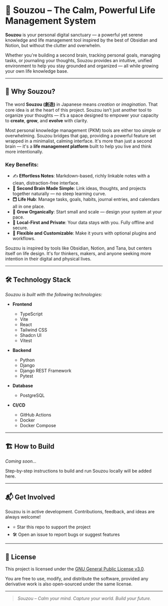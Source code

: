 # 🌿 Souzou – The Calm, Powerful Life Management System

**Souzou** is your personal digital sanctuary — a powerful yet serene knowledge and life management tool inspired by the best of Obsidian and Notion, but without the clutter and overwhelm.

Whether you're building a second brain, tracking personal goals, managing tasks, or journaling your thoughts, Souzou provides an intuitive, unified environment to help you stay grounded and organized — all while growing your own life knowledge base.

---

## 🚀 Why Souzou?

The word **Souzou (創造)** in Japanese means *creation* or *imagination*. That core idea is at the heart of this project. Souzou isn’t just another tool to organize your thoughts — it’s a space designed to empower your capacity to **create**, **grow**, and **evolve** with clarity.

Most personal knowledge management (PKM) tools are either too simple or overwhelming. Souzou bridges that gap, providing a powerful feature set wrapped in a minimalist, calming interface. It's more than just a second brain — it's a **life management platform** built to help you live and think more intentionally.

### Key Benefits:

- ✍️ **Effortless Notes**: Markdown-based, richly linkable notes with a clean, distraction-free interface.
- 🧠 **Second Brain Made Simple**: Link ideas, thoughts, and projects together naturally — no steep learning curve.
- 🗖️ **Life Hub**: Manage tasks, goals, habits, journal entries, and calendars all in one place.
- 🌱 **Grow Organically**: Start small and scale — design your system at your pace.
- 🔐 **Local-First and Private**: Your data stays with you. Fully offline and secure.
- 🌈 **Flexible and Customizable**: Make it yours with optional plugins and workflows.

Souzou is inspired by tools like Obsidian, Notion, and Tana, but centers itself on life design. It's for thinkers, makers, and anyone seeking more intention in their digital and physical lives.

---

## 🛠️ Technology Stack

*Souzou is built with the following technologies:*

- **Frontend**
  - TypeScript
  - Vite
  - React
  - Tailwind CSS
  - Shadcn UI
  - Vitest

- **Backend**
  - Python
  - Django
  - Django REST Framework
  - Pytest

- **Database**
  - PostgreSQL

- **CI/CD**
  - GitHub Actions
  - Docker
  - Docker Compose

---

## 🏗️ How to Build

*Coming soon...*

Step-by-step instructions to build and run Souzou locally will be added here.

---

## 📬 Get Involved

Souzou is in active development. Contributions, feedback, and ideas are always welcome!

- ⭐ Star this repo to support the project  
- 🛠️ Open an issue to report bugs or suggest features  

---

## 📄 License

This project is licensed under the [GNU General Public License v3.0](./LICENSE).

You are free to use, modify, and distribute the software, provided any derivative work is also open-sourced under the same license.


---

> *Souzou – Calm your mind. Capture your world. Build your future.*
